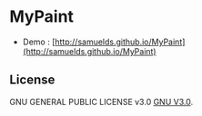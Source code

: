 # MyPaint

- Demo : [http://samuelds.github.io/MyPaint](http://samuelds.github.io/MyPaint)

## License
GNU GENERAL PUBLIC LICENSE v3.0 [GNU V3.0](http://www.gnu.org/licenses/gpl-3.0.en.html).